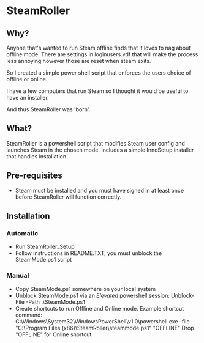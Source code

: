 # SteamRoller
## Why?
Anyone that's wanted to run Steam offline finds that it loves to nag about offline mode.  There are settings in loginusers.vdf that will make the process less annoying however those are reset when steam exits.

So I created a simple power shell script that enforces the users choice of offline or online.

I have a few computers that run Steam so I thought it would be useful to have an installer.

And thus SteamRoller was 'born'.

## What?
SteamRoller is a powershell script that modifies Steam user config and launches Steam in the chosen mode.  Includes a simple InnoSetup installer that handles installation.

## Pre-requisites
- Steam must be installed and you must have signed in at least once before SteamRoller will function correctly.

## Installation

### Automatic
- Run SteamRoller_Setup
- Follow instructions in README.TXT, you must unblock the SteamMode.ps1 script

### Manual
- Copy SteamMode.ps1 somewhere on your local system
- Unblock SteamMode.ps1 via an *Elevated* powershell session: Unblock-File -Path .\SteamMode.ps1
- Create shortcuts to run Offline and Online mode.  Example shortcut command:
   C:\Windows\System32\WindowsPowerShell\v1.0\powershell.exe -file "C:\Program Files (x86)\SteamRoller\steammode.ps1" "OFFLINE"
   Drop "OFFLINE" for Online shortcut
